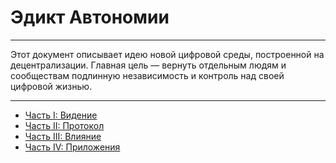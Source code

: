 # Эдикт Автономии

---

Этот документ описывает идею новой цифровой среды, построенной на децентрализации. Главная цель — вернуть отдельным людям и сообществам подлинную независимость и контроль над своей цифровой жизнью.

---

- [Часть I: Видение](./01_vision.md)
- [Часть II: Протокол](./02_protocol.md)
- [Часть III: Влияние](./03_impact.md)
- [Часть IV: Приложения](./04_appendices.md)
